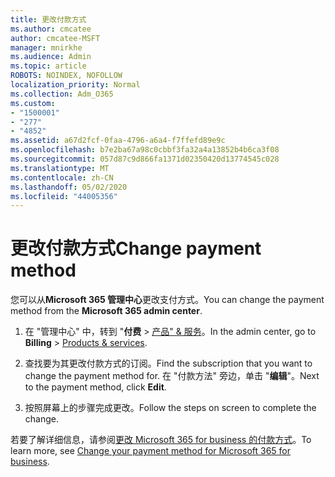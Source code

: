 ```yaml
---
title: 更改付款方式
ms.author: cmcatee
author: cmcatee-MSFT
manager: mnirkhe
ms.audience: Admin
ms.topic: article
ROBOTS: NOINDEX, NOFOLLOW
localization_priority: Normal
ms.collection: Adm_O365
ms.custom:
- "1500001"
- "277"
- "4852"
ms.assetid: a67d2fcf-0faa-4796-a6a4-f7ffefd89e9c
ms.openlocfilehash: b7e2ba67a98c0cbbf3fa32a4a13852b4b6ca3f08
ms.sourcegitcommit: 057d87c9d866fa1371d02350420d13774545c028
ms.translationtype: MT
ms.contentlocale: zh-CN
ms.lasthandoff: 05/02/2020
ms.locfileid: "44005356"
---
```

# <a name="change-payment-method"></a><span data-ttu-id="8aad4-102">更改付款方式</span><span class="sxs-lookup"><span data-stu-id="8aad4-102">Change payment method</span></span>

<span data-ttu-id="8aad4-103">您可以从**Microsoft 365 管理中心**更改支付方式。</span><span class="sxs-lookup"><span data-stu-id="8aad4-103">You can change the payment method from the **Microsoft 365 admin center**.</span></span>
  
1. <span data-ttu-id="8aad4-104">在 "管理中心" 中，转到 "**付费** \> [产品" & 服务](https://go.microsoft.com/fwlink/p/?linkid=842054)。</span><span class="sxs-lookup"><span data-stu-id="8aad4-104">In the admin center, go to **Billing** \> [Products & services](https://go.microsoft.com/fwlink/p/?linkid=842054).</span></span>

2. <span data-ttu-id="8aad4-105">查找要为其更改付款方式的订阅。</span><span class="sxs-lookup"><span data-stu-id="8aad4-105">Find the subscription that you want to change the payment method for.</span></span> <span data-ttu-id="8aad4-106">在 "付款方法" 旁边，单击 "**编辑**"。</span><span class="sxs-lookup"><span data-stu-id="8aad4-106">Next to the payment method, click **Edit**.</span></span>

3. <span data-ttu-id="8aad4-107">按照屏幕上的步骤完成更改。</span><span class="sxs-lookup"><span data-stu-id="8aad4-107">Follow the steps on screen to complete the change.</span></span>

<span data-ttu-id="8aad4-108">若要了解详细信息，请参阅[更改 Microsoft 365 for business 的付款方式](https://docs.microsoft.com/office365/admin/subscriptions-and-billing/change-payment-method)。</span><span class="sxs-lookup"><span data-stu-id="8aad4-108">To learn more, see [Change your payment method for Microsoft 365 for business](https://docs.microsoft.com/office365/admin/subscriptions-and-billing/change-payment-method).</span></span>

